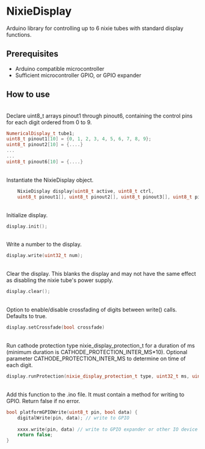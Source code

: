 # NixieDisplay

Arduino library for controlling up to 6 nixie tubes with standard display functions.

## Prerequisites
* Arduino compatible microcontroller
* Sufficient microcontroller GPIO, or GPIO expander



## How to use
\
Declare uint8_t arrays pinout1 through pinout6, containing the control pins for each digit ordered from 0 to 9.
```C++
NumericalDisplay_t tube1;
uint8_t pinout1[10] = {0, 1, 2, 3, 4, 5, 6, 7, 8, 9};
uint8_t pinout2[10] = {....}
...
...
uint8_t pinout6[10] = {....}
```
\
Instantiate the NixieDisplay object.
```C++
    NixieDisplay display(uint8_t active, uint8_t ctrl, 
    uint8_t pinout1[], uint8_t pinout2[], uint8_t pinout3[], uint8_t pinout4[], uint8_t pinout5[], uint8_t pinout6[]);
```
\
Initialize display.
```C++
display.init();
```
\
Write a number to the display.
```C++
display.write(uint32_t num);
```
\
Clear the display. This blanks the display and may not have the same effect as disabling the nixie tube's power supply.
```C++
display.clear();
```
\
Option to enable/disable crossfading of digits between write() calls. Defaults to true.
```C++
display.setCrossfade(bool crossfade)
```
\
Run cathode protection type nixie_display_protection_t for a duration of ms (minimum duration is CATHODE_PROTECTION_INTER_MS*10). Optional parameter CATHODE_PROTECTION_INTER_MS to determine on time of each digit.
```C++
display.runProtection(nixie_display_protection_t type, uint32_t ms, uint32_t CATHODE_PROTECTION_INTER_MS = 15);
```
\
Add this function to the .ino file. It must contain a method for writing to GPIO. Return false if no error.
```C++
bool platformGPIOWrite(uint8_t pin, bool data) {
    digitalWrite(pin, data); // write to GPIO
    
    xxxx.write(pin, data) // write to GPIO expander or other IO device
    return false;
}
```
